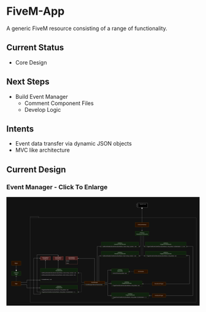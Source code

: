 # FiveM-App

A generic FiveM resource consisting of a range of functionality.

## Current Status

- Core Design

## Next Steps

- Build Event Manager
  - Comment Component Files
  - Develop Logic

## Intents

- Event data transfer via dynamic JSON objects
- MVC like architecture

## Current Design

### Event Manager - Click To Enlarge

![Event Manager UML Design](https://raw.githubusercontent.com/Matthew-Bowman/FiveM-App/master/Designs/Event%20Manager%20Design%20v4.png)
